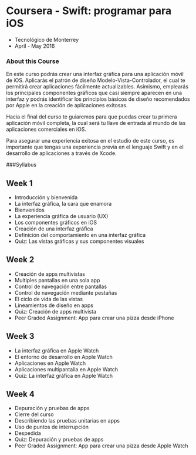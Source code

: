 # Coursera - Swift: programar para iOS
* Tecnológico de Monterrey
* April - May 2016


### About this Course

En este curso podrás crear una interfaz gráfica para una aplicación móvil de iOS. Aplicarás el patrón de diseño Modelo-Vista-Controlador, el cual te permitirá crear aplicaciones fácilmente actualizables. Asimismo, emplearás los principales componentes gráficos que casi siempre aparecen en una interfaz y podrás identificar los principios básicos de diseño recomendados por Apple en la creación de aplicaciones exitosas. 

Hacia el final del curso te guiaremos para que puedas crear tu primera aplicación móvil completa, la cual será tu llave de entrada al mundo de las aplicaciones comerciales en iOS.

Para asegurar una experiencia exitosa en el estudio de este curso, es importante que tengas una experiencia previa en el lenguaje Swift y en el desarrollo de aplicaciones a través de Xcode.


###Syllabus

## Week 1
* Introducción y bienvenida
* La interfaz gráfica, la cara que enamora
 * Bienvenidos
 * La experiencia gráfica de usuario (UX)
 * Los componentes gráficos en iOS
 * Creación de una interfaz gráfica
 * Definición del comportamiento en una interfaz gráfica
* Quiz: Las vistas gráficas y sus componentes visuales

## Week 2
* Creación de apps multivistas
 * Multiples pantallas en una sola app
 * Control de navegación entre pantallas
 * Control de navegación mediante pestañas
 * El ciclo de vida de las vistas
 * Lineamientos de diseño en apps
* Quiz: Creación de apps multivista
* Peer Graded Assignment: App para crear una pizza desde iPhone

## Week 3
* La interfaz gráfica en Apple Watch
 * El entorno de desarrollo en Apple Watch
 * Aplicaciones en Apple Watch
 * Aplicaciones multipantalla en Apple Watch
* Quiz: La interfaz gráfica en Apple Watch

## Week 4
* Depuración y pruebas de apps
* Cierre del curso
 * Describiendo las pruebas unitarias en apps
 * Uso de puntos de interrupción
 * Despedida
* Quiz: Depuración y pruebas de apps
* Peer Graded Assignment: App para crear una pizza desde Apple Watch

